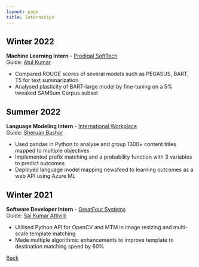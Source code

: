 ```yaml
---
layout: page
title: Internships
---
```


## <a style="color: black">Winter 2022</a>
**Machine Learning Intern** - [Prodigal SoftTech](https://www.prodigaltech.com/)  
Guide: [Atul Kumar](https://in.linkedin.com/in/atul-kumar-9366117b)
- Compared ROUGE scores of several models such as PEGASUS, BART, T5 for text summarization
- Analysed plasticity of BART-large model by fine-tuning on a 5% tweaked SAMSum Corpus subset

## <a style="color: black">Summer 2022</a>
**Language Modeling Intern** - [International Workplace](https://www.internationalworkplace.com/)  
Guide: [Sheruan Bashar](https://www.linkedin.com/in/sheruan-bashar-6b2517160/)
- Used pandas in Python to analyse and group 1300+ content titles mapped to multiple objectives
- Implemented prefix matching and a probability function with 3 variables to predict outcomes
- Deployed language model mapping newsfeed to learning outcomes as a web API using Azure ML

## <a style="color: black">Winter 2021</a>
**Software Developer Intern** - [GreatFour Systems](https://greatfour.com/)  
Guide: [Sai Kumar Attivilli](https://in.linkedin.com/in/sai-kumar-attivilli-368521b1)
- Utilised Python API for OpenCV and MTM in image resizing and multi-scale template matching
- Made multiple algorithmic enhancements to improve template to destination matching speed by 60%

[Back](..)